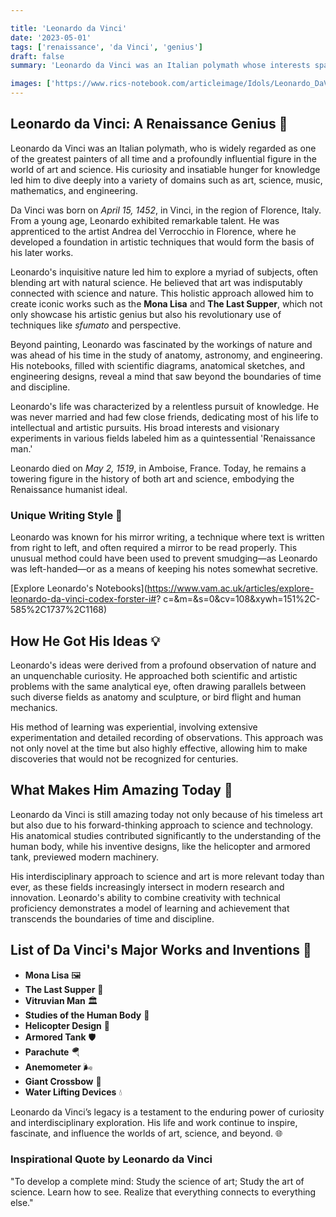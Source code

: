 ```yaml
---

title: 'Leonardo da Vinci'
date: '2023-05-01'
tags: ['renaissance', 'da Vinci', 'genius']
draft: false
summary: 'Leonardo da Vinci was an Italian polymath whose interests spanned various fields including art, science, engineering, anatomy, and more. Known for masterpieces like Mona Lisa and The Last Supper, da Vinci also made significant contributions to various scientific and technological fields through his detailed journals and sketches.'

images: ['https://www.rics-notebook.com/articleimage/Idols/Leonardo_DaVinci.webp']
---
```


## **Leonardo da Vinci: A Renaissance Genius 🌟**

Leonardo da Vinci was an Italian polymath, who is widely regarded as one of the greatest painters of all time and a profoundly influential figure in the world of art and science. His curiosity and insatiable hunger for knowledge led him to dive deeply into a variety of domains such as art, science, music, mathematics, and engineering.

Da Vinci was born on _April 15, 1452_, in Vinci, in the region of Florence, Italy. From a young age, Leonardo exhibited remarkable talent. He was apprenticed to the artist Andrea del Verrocchio in Florence, where he developed a foundation in artistic techniques that would form the basis of his later works.

Leonardo's inquisitive nature led him to explore a myriad of subjects, often blending art with natural science. He believed that art was indisputably connected with science and nature. This holistic approach allowed him to create iconic works such as the **Mona Lisa** and **The Last Supper**, which not only showcase his artistic genius but also his revolutionary use of techniques like _sfumato_ and perspective.

Beyond painting, Leonardo was fascinated by the workings of nature and was ahead of his time in the study of anatomy, astronomy, and engineering. His notebooks, filled with scientific diagrams, anatomical sketches, and engineering designs, reveal a mind that saw beyond the boundaries of time and discipline.

Leonardo's life was characterized by a relentless pursuit of knowledge. He was never married and had few close friends, dedicating most of his life to intellectual and artistic pursuits. His broad interests and visionary experiments in various fields labeled him as a quintessential 'Renaissance man.'

Leonardo died on _May 2, 1519_, in Amboise, France. Today, he remains a towering figure in the history of both art and science, embodying the Renaissance humanist ideal.

### **Unique Writing Style 📝**

Leonardo was known for his mirror writing, a technique where text is written from right to left, and often required a mirror to be read properly. This unusual method could have been used to prevent smudging—as Leonardo was left-handed—or as a means of keeping his notes somewhat secretive.

[Explore Leonardo's Notebooks](https://www.vam.ac.uk/articles/explore-leonardo-da-vinci-codex-forster-i#?    c=&m=&s=0&cv=108&xywh=151%2C-585%2C1737%2C1168)

## **How He Got His Ideas 💡**

Leonardo's ideas were derived from a profound observation of nature and an unquenchable curiosity. He approached both scientific and artistic problems with the same analytical eye, often drawing parallels between such diverse fields as anatomy and sculpture, or bird flight and human mechanics.

His method of learning was experiential, involving extensive experimentation and detailed recording of observations. This approach was not only novel at the time but also highly effective, allowing him to make discoveries that would not be recognized for centuries.

## **What Makes Him Amazing Today 🚀**

Leonardo da Vinci is still amazing today not only because of his timeless art but also due to his forward-thinking approach to science and technology. His anatomical studies contributed significantly to the understanding of the human body, while his inventive designs, like the helicopter and armored tank, previewed modern machinery.

His interdisciplinary approach to science and art is more relevant today than ever, as these fields increasingly intersect in modern research and innovation. Leonardo's ability to combine creativity with technical proficiency demonstrates a model of learning and achievement that transcends the boundaries of time and discipline.

## **List of Da Vinci's Major Works and Inventions 📜**

- **Mona Lisa** 🖼️
- **The Last Supper** 🍴
- **Vitruvian Man** 🏛️
- **Studies of the Human Body** 👤
- **Helicopter Design** 🚁
- **Armored Tank** 🛡️
- **Parachute** 🪂
- **Anemometer** 🌬️
- **Giant Crossbow** 🏹
- **Water Lifting Devices** 💧

Leonardo da Vinci’s legacy is a testament to the enduring power of curiosity and interdisciplinary exploration. His life and work continue to inspire, fascinate, and influence the worlds of art, science, and beyond. 🌐

### **Inspirational Quote by Leonardo da Vinci**

"To develop a complete mind: Study the science of art; Study the art of science. Learn how to see. Realize that everything connects to everything else."
